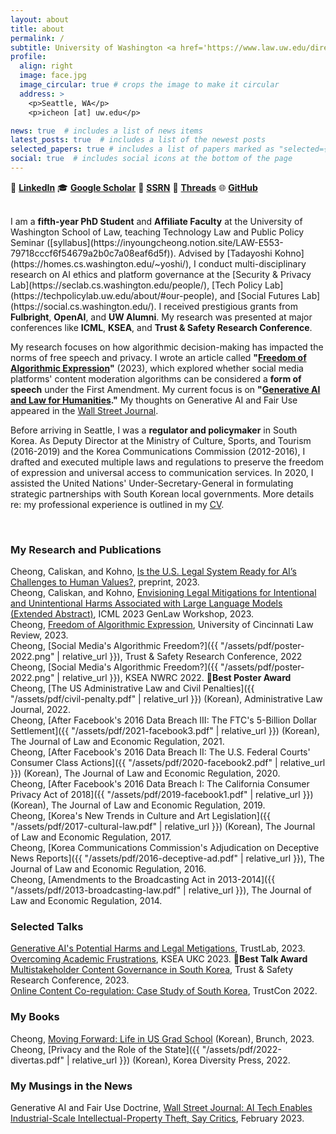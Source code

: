 ```yaml
---
layout: about
title: about
permalink: /
subtitle: University of Washington <a href='https://www.law.uw.edu/directory/affiliate-faculty/cheong-inyoung'>School of Law</a>. <a href='https://seclab.cs.washington.edu/people/'>Security & Privacy Lab</a>. <a href='https://techpolicylab.uw.edu/about/#our-people'>Tech Policy Lab</a>.
profile:
  align: right
  image: face.jpg
  image_circular: true # crops the image to make it circular
  address: >
    <p>Seattle, WA</p>
    <p>icheon [at] uw.edu</p>

news: true  # includes a list of news items
latest_posts: true  # includes a list of the newest posts
selected_papers: true # includes a list of papers marked as "selected={true}"
social: true  # includes social icons at the bottom of the page
---
```


🔗 <a href="https://www.linkedin.com/in/inyoungcheong"><strong>LinkedIn</strong></a>   🎓 <a href="https://scholar.google.com/citations?user=xwZI_jcAAAAJ"><strong>Google Scholar</strong></a>   📖 <a href="https://papers.ssrn.com/sol3/cf_dev/AbsByAuth.cfm?per_id=3864423"><strong>SSRN</strong></a>   🧵 <a href="https://www.threads.net/@inyoungcheong"><strong>Threads</strong></a>   🌐 <a href="https://github.com/inyoungcheong"><strong>GitHub</strong></a>

<br>
I am a <strong>fifth-year PhD Student</strong> and <strong>Affiliate Faculty</strong> at the University of Washington School of Law, teaching Technology Law and Public Policy Seminar ([syllabus](https://inyoungcheong.notion.site/LAW-E553-79718cccf6f54679a2b0c7a08eaf6d5f)). Advised by [Tadayoshi Kohno](https://homes.cs.washington.edu/~yoshi/), I conduct multi-disciplinary research on AI ethics and platform governance at the [Security & Privacy Lab](https://seclab.cs.washington.edu/people/), [Tech Policy Lab](https://techpolicylab.uw.edu/about/#our-people), and [Social Futures Lab](https://social.cs.washington.edu/). I received prestigious grants from <strong>Fulbright</strong>, <strong>OpenAI</strong>, and <strong>UW Alumni</strong>. My research was presented at major conferences like <strong>ICML</strong>, <strong>KSEA</strong>, and <strong>Trust & Safety Research Conference</strong>.  

My research focuses on how algorithmic decision-making has impacted the norms of free speech and privacy. I wrote an article called <strong>"[Freedom of Algorithmic Expression](https://scholarship.law.uc.edu/uclr/vol91/iss3/2/)"</strong> (2023), which explored whether social media platforms' content moderation algorithms can be considered a <strong>form of speech</strong> under the First Amendment. My current focus is on <strong>"[Generative AI and Law for Humanities](https://genlaw.github.io/CameraReady/32.pdf)."</strong> My thoughts on Generative AI and Fair Use appeared in the [Wall Street Journal](https://www.wsj.com/amp/articles/ai-chatgpt-dall-e-microsoft-rutkowski-github-artificial-intelligence-11675466857?mod=latest_headlines).

Before arriving in Seattle, I was a <strong>regulator and policymaker</strong> in South Korea. As Deputy Director at the Ministry of Culture, Sports, and Tourism (2016-2019) and the Korea Communications Commission (2012-2016), I drafted and executed multiple laws and regulations to preserve the freedom of expression and universal access to communication services. In 2020, I assisted the United Nations' Under-Secretary-General in formulating strategic partnerships with South Korean local governments. More details re: my professional experience is outlined in my [CV](https://inyoungcheong.github.io/cv/). 

<br>

### My Research and Publications 
Cheong, Caliskan, and Kohno, [Is the U.S. Legal System Ready for AI’s Challenges to Human Values?](https://arxiv.org/pdf/2308.15906.pdf), preprint, 2023.<br>
Cheong, Caliskan, and Kohno, [Envisioning Legal Mitigations for Intentional and Unintentional Harms Associated with Large Language Models (Extended Abstract)](https://genlaw.github.io/CameraReady/32.pdf), ICML 2023 GenLaw Workshop, 2023.<br>
Cheong, [Freedom of Algorithmic Expression](https://scholarship.law.uc.edu/uclr/vol91/iss3/2/), University of Cincinnati Law Review, 2023.<br>
Cheong, [Social Media's Algorithmic Freedom?]({{ "/assets/pdf/poster-2022.png" | relative_url }}), Trust & Safety Research Conference, 2022<br>
Cheong, [Social Media's Algorithmic Freedom?]({{ "/assets/pdf/poster-2022.png" | relative_url }}), KSEA NWRC 2022. 🏅<strong>Best Poster Award</strong> <br> 
Cheong, [The US Administrative Law and Civil Penalties]({{ "/assets/pdf/civil-penalty.pdf" | relative_url }}) <span class="gray">(Korean)</span>, Administrative Law Journal, 2022.<br>
Cheong, [After Facebook's 2016 Data Breach III: The FTC's 5-Billion Dollar Settlement]({{ "/assets/pdf/2021-facebook3.pdf" | relative_url }}) <span class="gray">(Korean)</span>, The Journal of Law and Economic Regulation, 2021.<br>
Cheong, [After Facebook's 2016 Data Breach II: The U.S. Federal Courts' Consumer Class Actions]({{ "/assets/pdf/2020-facebook2.pdf" | relative_url }}) <span class="gray">(Korean)</span>, The Journal of Law and Economic Regulation, 2020.<br>
Cheong, [After Facebook's 2016 Data Breach I: The California Consumer Privacy Act of 2018]({{ "/assets/pdf/2019-facebook1.pdf" | relative_url }}) <span class="gray">(Korean)</span>, The Journal of Law and Economic Regulation, 2019.<br>
Cheong, [Korea's New Trends in Culture and Art Legislation]({{ "/assets/pdf/2017-cultural-law.pdf" | relative_url }}) <span class="gray">(Korean)</span>, The Journal of Law and Economic Regulation, 2017.<br>
Cheong, [Korea Communications Commission's Adjudication on Deceptive News Reports]({{ "/assets/pdf/2016-deceptive-ad.pdf" | relative_url }}), The Journal of Law and Economic Regulation, 2016.<br>
Cheong, [Amendments to the Broadcasting Act in 2013-2014]({{ "/assets/pdf/2013-broadcasting-law.pdf" | relative_url }}), The Journal of Law and Economic Regulation, 2014.<br>

### Selected Talks
[Generative AI's Potential Harms and Legal Metigations](https://inyoungcheong.github.io/news/230721trustnet/), TrustLab, 2023. <br>
[Overcoming Academic Frustrations](https://inyoungcheong.github.io/blog/2023/handling-rejections/), KSEA UKC 2023. 🏅<strong>Best Talk Award</strong>  <br>
[Multistakeholder Content Governance in South Korea](https://conferences.law.stanford.edu/tsrc/sessions/research-session-6/), Trust & Safety Research Conference, 2023.  <br>
[Online Content Co-regulation: Case Study of South Korea](https://youtu.be/U1ShVhIDlI8), TrustCon 2022.<br> 


### My Books
Cheong, [Moving Forward: Life in US Grad School](https://brunch.co.kr/brunchbook/moving-forward) <span class="gray">(Korean)</span>, Brunch, 2023.<br>
Cheong, [Privacy and the Role of the State]({{ "/assets/pdf/2022-divertas.pdf" | relative_url }}) <span class="gray">(Korean)</span>, Korea Diversity Press, 2022.<br>

### My Musings in the News
Generative AI and Fair Use Doctrine, [Wall Street Journal: AI Tech Enables Industrial-Scale Intellectual-Property Theft, Say Critics](https://www.wsj.com/amp/articles/ai-chatgpt-dall-e-microsoft-rutkowski-github-artificial-intelligence-11675466857?mod=latest_headlines), February 2023.<br>